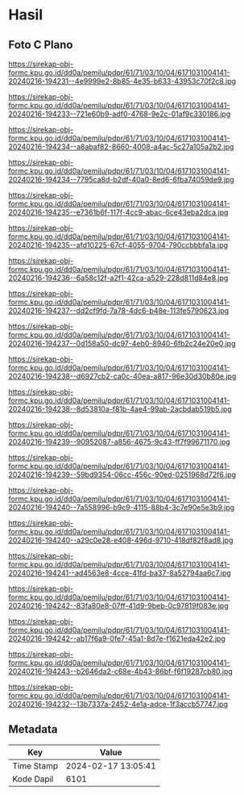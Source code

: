 # Hasil

## Foto C Plano

https://sirekap-obj-formc.kpu.go.id/dd0a/pemilu/pdpr/61/71/03/10/04/6171031004141-20240216-194231--4e9999e2-8b85-4e35-b633-43953c70f2c8.jpg

https://sirekap-obj-formc.kpu.go.id/dd0a/pemilu/pdpr/61/71/03/10/04/6171031004141-20240216-194233--721e60b9-adf0-4768-9e2c-01af9c330186.jpg

https://sirekap-obj-formc.kpu.go.id/dd0a/pemilu/pdpr/61/71/03/10/04/6171031004141-20240216-194234--a8abaf82-8660-4008-a4ac-5c27a105a2b2.jpg

https://sirekap-obj-formc.kpu.go.id/dd0a/pemilu/pdpr/61/71/03/10/04/6171031004141-20240216-194234--7795ca8d-b2df-40a0-8ed6-6fba74059de9.jpg

https://sirekap-obj-formc.kpu.go.id/dd0a/pemilu/pdpr/61/71/03/10/04/6171031004141-20240216-194235--e7361b6f-117f-4cc9-abac-6ce43eba2dca.jpg

https://sirekap-obj-formc.kpu.go.id/dd0a/pemilu/pdpr/61/71/03/10/04/6171031004141-20240216-194235--afd10225-67cf-4055-9704-790ccbbbfa1a.jpg

https://sirekap-obj-formc.kpu.go.id/dd0a/pemilu/pdpr/61/71/03/10/04/6171031004141-20240216-194236--6a58c12f-a2f1-42ca-a529-228d811d84e8.jpg

https://sirekap-obj-formc.kpu.go.id/dd0a/pemilu/pdpr/61/71/03/10/04/6171031004141-20240216-194237--dd2cf9fd-7a78-4dc6-b48e-113fe5790623.jpg

https://sirekap-obj-formc.kpu.go.id/dd0a/pemilu/pdpr/61/71/03/10/04/6171031004141-20240216-194237--0d158a50-dc97-4eb0-8940-6fb2c24e20e0.jpg

https://sirekap-obj-formc.kpu.go.id/dd0a/pemilu/pdpr/61/71/03/10/04/6171031004141-20240216-194238--d6927cb2-ca0c-40ea-a817-96e30d30b80e.jpg

https://sirekap-obj-formc.kpu.go.id/dd0a/pemilu/pdpr/61/71/03/10/04/6171031004141-20240216-194238--8d53810a-f81b-4ae4-99ab-2acbdab519b5.jpg

https://sirekap-obj-formc.kpu.go.id/dd0a/pemilu/pdpr/61/71/03/10/04/6171031004141-20240216-194239--90952087-a856-4675-9c43-ff7f99671170.jpg

https://sirekap-obj-formc.kpu.go.id/dd0a/pemilu/pdpr/61/71/03/10/04/6171031004141-20240216-194239--59bd9354-06cc-456c-90ed-0251968d72f6.jpg

https://sirekap-obj-formc.kpu.go.id/dd0a/pemilu/pdpr/61/71/03/10/04/6171031004141-20240216-194240--7a558996-b9c9-4115-88b4-3c7e90e5e3b9.jpg

https://sirekap-obj-formc.kpu.go.id/dd0a/pemilu/pdpr/61/71/03/10/04/6171031004141-20240216-194240--a29c0e28-e408-496d-9710-418df82f8ad8.jpg

https://sirekap-obj-formc.kpu.go.id/dd0a/pemilu/pdpr/61/71/03/10/04/6171031004141-20240216-194241--ad4563e8-4cce-41fd-ba37-8a52794aa6c7.jpg

https://sirekap-obj-formc.kpu.go.id/dd0a/pemilu/pdpr/61/71/03/10/04/6171031004141-20240216-194242--83fa80e8-07ff-41d9-9beb-0c97819f083e.jpg

https://sirekap-obj-formc.kpu.go.id/dd0a/pemilu/pdpr/61/71/03/10/04/6171031004141-20240216-194242--ab17f6a9-0fe7-45a1-8d7e-f1621eda42e2.jpg

https://sirekap-obj-formc.kpu.go.id/dd0a/pemilu/pdpr/61/71/03/10/04/6171031004141-20240216-194243--b2646da2-c68e-4b43-86bf-f6f19287cb80.jpg

https://sirekap-obj-formc.kpu.go.id/dd0a/pemilu/pdpr/61/71/03/10/04/6171031004141-20240216-194232--13b7337a-2452-4e1a-adce-1f3accb57747.jpg


## Metadata

| Key        | Value               |
| ---------- | ------------------- |
| Time Stamp | 2024-02-17 13:05:41 |
| Kode Dapil | 6101                |



